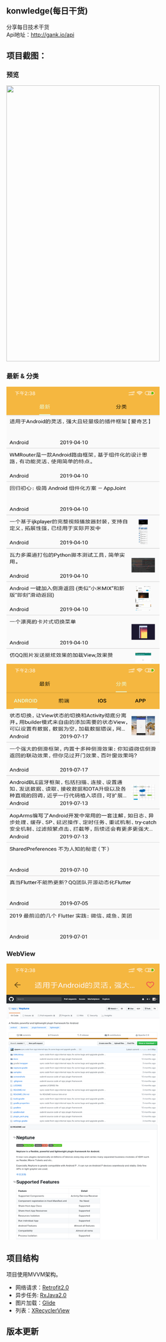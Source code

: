 ## konwledge(每日干货)
分享每日技术干货</Br>
Api地址：http://gank.io/api
## 项目截图：

### 预览

<div class="half">
   <img src="https://github.com/fr1014/konwledge/blob/master/image/screen.gif" width = "400" height = "720">
</div>

### 最新 & 分类

<div class="half">
   <img src="https://github.com/fr1014/konwledge/blob/master/image/Screenshot_1.png" width = "400" height = "720">
   <img src = "https://github.com/fr1014/konwledge/blob/master/image/Screenshot_2.png" width = "400" height = "720">
</div>

### WebView
<div class="half">
   <img src="https://github.com/fr1014/konwledge/blob/master/image/Screenshot_3.png" width = "400" height = "720">
</div>

## 项目结构
项目使用MVVM架构。
- 网络请求：[Retrofit2.0](https://github.com/square/retrofit)
- 异步任务: [RxJava2.0](https://github.com/ReactiveX/RxJava)
- 图片加载：[Glide](https://github.com/bumptech/glide)
- 列表：[XRecyclerView](https://github.com/XRecyclerView/XRecyclerView)

## 版本更新
